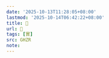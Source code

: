 ```yaml
---
date: '2025-10-13T11:28:05+08:00'
lastmod: '2025-10-14T06:42:22+08:00'
title: 󰛗
url: 󰛗
tags: [實]
src: GHZR
note:
---
```

